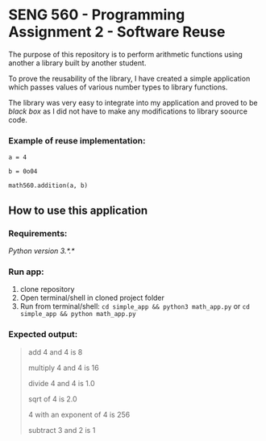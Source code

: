 # SENG 560 - Programming Assignment 2 - Software Reuse

The purpose of this repository is to perform arithmetic functions using another a library built by another student.

To prove the reusability of the library, I have created a simple application which passes values of various number types to library functions.

The library was very easy to integrate into my application and proved to be *black box* as I did not have to make any modifications to library soource code.

### Example of reuse implementation:
``a = 4``

``b = 0o04``

``math560.addition(a, b)``

## How to use this application
### Requirements:
*Python version 3.\*.\**

### Run app:
1. clone repository
2. Open terminal/shell in cloned project folder
3. Run from terminal/shell: ``cd simple_app && python3 math_app.py`` or ``cd simple_app && python math_app.py``

### Expected output:
> add 4 and 4 is 8
>
> multiply 4 and 4 is 16
>
> divide 4 and 4 is 1.0
>
> sqrt of 4 is 2.0
>
> 4 with an exponent of 4 is 256
>
> subtract 3 and 2 is 1
